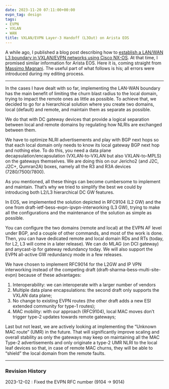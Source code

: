 ```yaml
---
date: 2023-11-20 07:11:00+00:00
evpn_tag: design
tags:
- EVPN
- VXLAN
- WAN
title: VXLAN/EVPN Layer-3 Handoff (L3Out) on Arista EOS
---
```

A while ago, I published a blog post describing how to [establish a LAN/WAN L3 boundary in VXLAN/EVPN networks using Cisco NX-OS](/2023/09/evpn-wan-handoff-l3out.html). At that time, I promised similar information for Arista EOS. Here it is, coming straight from [Massimo Magnani](https://www.linkedin.com/in/massimo-magnani-8b3a59/). The useful part of what follows is his; all errors were introduced during my editing process.

---

In the cases I have dealt with so far, implementing the LAN-WAN boundary has the main benefit of limiting the churn blast radius to the local domain, trying to impact the remote ones as little as possible. To achieve that, we decided to go for a hierarchical solution where you create two domains, local (default) and remote, and maintain them as separate as possible. 
<!--more-->
We do that with DC gateway devices that provide a logical separation between local and remote domains by regulating how NLRIs are exchanged between them. 

We have to optimize NLRI advertisements and play with BGP next hops so that each local domain only needs to know its local gateway BGP next hop and nothing else. To do this, you need a data plane decapsulation/encapsulation (VXLAN-to-VXLAN but also VXLAN-to-MPLS) on the gateways themselves. We are doing this on our Jericho2 (and J2C, J2C+, Qumran2A) boxes, namely all the R3 and R3A devices (7280/7500/7800).

As you mentioned, all these things can become cumbersome to implement and maintain. That’s why we tried to simplify the best we could by introducing both L2/L3 hierarchical DC GW features.

In EOS, we implemented the solution depicted in RFC9104 (L2 GW) and the one from draft-ietf-bess-evpn-ipvpn-interworking (L3 GW), trying to make all the configurations and the maintenance of the solution as simple as possible.

You can configure the two domains (remote and local) at the EVPN AF level under BGP, and a couple of other commands, and most of the work is done. Then, you can have dedicated remote and local domain RDs and RTs (today, for L2, L3 will come in a later release). We can do MLAG (on DCI gateway) and anycast-ip for gateway redundancy today. We will also support the EVPN all-active GW redundancy mode in a few releases.

We have chosen to implement RFC9014 for the L2GW and IP VPN  interworking instead of the competing draft (draft-sharma-bess-multi-site-evpn) because of these advantages:

1. Interoperability: we can interoperate with a larger number of vendors
2. Multiple data plane encapsulations: the second draft only supports the VXLAN data plane;
3. No change to existing EVPN routes (the other draft adds a new ESI extended community for type-1 routes);
4. MAC mobility: with our approach (RFC9104), local MAC moves don’t trigger type-2 updates towards remote gateways;

Last but not least, we are actively looking at implementing the “Unknown MAC route” (UMR) in the future. That will significantly improve scaling and overall stability as only the gateways may keep on maintaining all the MAC Type-2 advertisements and only originate a type-2 UMR NLRI to the local leaf devices so that, in case of remote MAC churns, they will be able to “shield” the local domain from the remote faults.

---

### Revision History

2023-12-02
: Fixed the EVPN RFC number (9104 → 9014)
